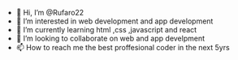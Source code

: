 - 👋 Hi, I’m @Rufaro22
- 👀 I’m interested in web development and app development
- 🌱 I’m currently learning html ,css ,javascript and react
- 💞️ I’m looking to collaborate on web and app develpment
- 📫 How to reach me the best proffesional coder in the next 5yrs

<!---
Rufaro22/Rufaro22 is a ✨ special ✨ repository because its `README.md` (this file) appears on your GitHub profile.
You can click the Preview link to take a look at your changes.
--->
